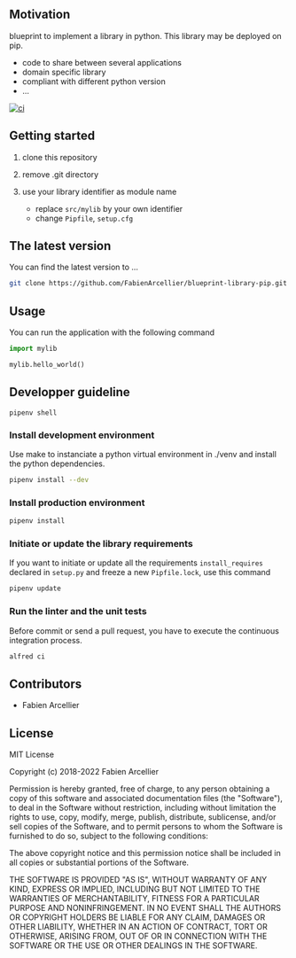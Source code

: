 ## Motivation

blueprint to implement a library in python. This library may be deployed on pip.

* code to share between several applications
* domain specific library
* compliant with different python version
* ...

[![ci](https://github.com/FabienArcellier/blueprint-library-pip/actions/workflows/ci.yml/badge.svg)](https://github.com/FabienArcellier/blueprint-library-pip/actions/workflows/ci.yml)

## Getting started

1. clone this repository

2. remove .git directory

3. use your library identifier as module name

    * replace `src/mylib` by your own identifier
    * change `Pipfile`, `setup.cfg`

## The latest version

You can find the latest version to ...

```bash
git clone https://github.com/FabienArcellier/blueprint-library-pip.git
```

## Usage

You can run the application with the following command

```python
import mylib

mylib.hello_world()
```

## Developper guideline

```
pipenv shell
```

### Install development environment

Use make to instanciate a python virtual environment in ./venv and install the
python dependencies.

```bash
pipenv install --dev
```

### Install production environment

```bash
pipenv install
```

### Initiate or update the library requirements

If you want to initiate or update all the requirements `install_requires` declared in `setup.py`
and freeze a new `Pipfile.lock`, use this command

```bash
pipenv update
```

### Run the linter and the unit tests

Before commit or send a pull request, you have to execute the continuous integration process.

```bash
alfred ci
```

## Contributors

* Fabien Arcellier

## License

MIT License

Copyright (c) 2018-2022 Fabien Arcellier

Permission is hereby granted, free of charge, to any person obtaining a copy
of this software and associated documentation files (the "Software"), to deal
in the Software without restriction, including without limitation the rights
to use, copy, modify, merge, publish, distribute, sublicense, and/or sell
copies of the Software, and to permit persons to whom the Software is
furnished to do so, subject to the following conditions:

The above copyright notice and this permission notice shall be included in all
copies or substantial portions of the Software.

THE SOFTWARE IS PROVIDED "AS IS", WITHOUT WARRANTY OF ANY KIND, EXPRESS OR
IMPLIED, INCLUDING BUT NOT LIMITED TO THE WARRANTIES OF MERCHANTABILITY,
FITNESS FOR A PARTICULAR PURPOSE AND NONINFRINGEMENT. IN NO EVENT SHALL THE
AUTHORS OR COPYRIGHT HOLDERS BE LIABLE FOR ANY CLAIM, DAMAGES OR OTHER
LIABILITY, WHETHER IN AN ACTION OF CONTRACT, TORT OR OTHERWISE, ARISING FROM,
OUT OF OR IN CONNECTION WITH THE SOFTWARE OR THE USE OR OTHER DEALINGS IN THE
SOFTWARE.
